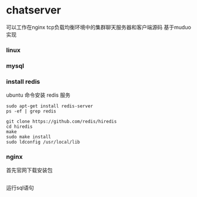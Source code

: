 # chatserver
可以工作在nginx tcp负载均衡环境中的集群聊天服务器和客户端源码  基于muduo实现

### linux




### mysql



### install redis 


ubuntu 命令安装 redis 服务
```shell
sudo apt-get install redis-server
ps -ef | grep redis
```

```shell
git clone https://github.com/redis/hiredis
cd hiredis
make
sudo make install
sudo ldconfig /usr/local/lib
```

### nginx

首先官网下载安装包

```shell

```



运行sql语句




